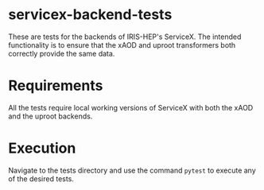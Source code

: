 # servicex-backend-tests

These are tests for the backends of IRIS-HEP's ServiceX. The intended functionality is to ensure that the xAOD and uproot transformers both correctly provide the same data.

# Requirements

All the tests require local working versions of ServiceX with both the xAOD and the uproot backends. 

# Execution

Navigate to the tests directory and use the command ``pytest`` to execute any of the desired tests.